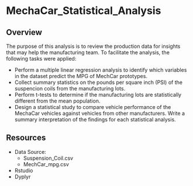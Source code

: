 # MechaCar_Statistical_Analysis

## Overview
The purpose of this analysis is to review the production data for insights that may help the manufacturing team.  To facilitate the analysis, the following tasks were applied:
- Perform a multiple linear regression analysis to identify which variables in the dataset predict the MPG of MechCar prototypes.
- Collect summary statistics on the pounds per square inch (PSI) of the suspencion coils from the manufacturing lots.
- Perform t-tests to determine if the manufacturing lots are statistically different from the mean population.
- Design a statistical study to compare vehicle performance of the MechaCar vehicles against vehicles from other manufacturers.  Write a summary interpretation of the findings 
for each statistical analysis.

## Resources
- Data Source:
  - Suspension_Coil.csv 
  - MechCar_mpg.csv
- Rstudio
- Dyplyr